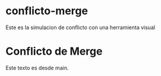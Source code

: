 # conflicto-merge

Este es la simulacion de conflicto con una herramienta visual

# Conflicto de Merge

Este texto es desde main.
